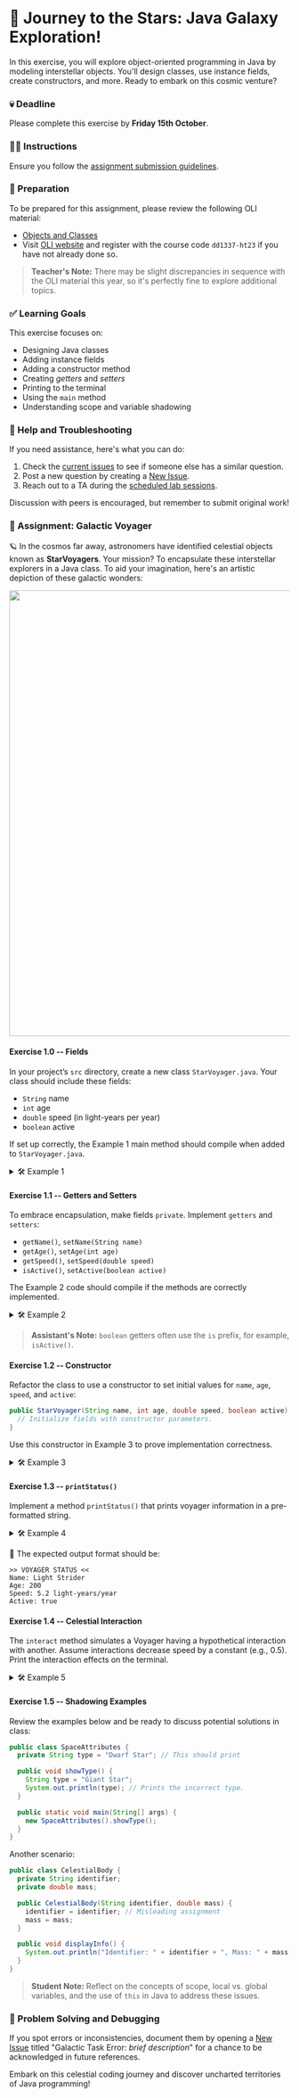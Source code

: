 # 🚀 Journey to the Stars: Java Galaxy Exploration!

In this exercise, you will explore object-oriented programming in Java by modeling interstellar objects. You'll design classes, use instance fields, create constructors, and more. Ready to embark on this cosmic venture?

### 💀 Deadline
Please complete this exercise by **Friday 15th October**.

### 👩‍🏫 Instructions
Ensure you follow the [assignment submission guidelines](https://gits-15.sys.kth.se/java-course/submissions).

### 📝 Preparation
To be prepared for this assignment, please review the following OLI material:

- [Objects and Classes](https://kth.oli.cmu.edu/jcourse/webui/syllabus/module.do?context=9c8e5e45de7e714b9128c3e7f9c2ffa8)
- Visit [OLI website](https://kth.oli.cmu.edu/) and register with the course code `dd1337-ht23` if you have not already done so.

> **Teacher's Note:** There may be slight discrepancies in sequence with the OLI material this year, so it's perfectly fine to explore additional topics.

### ✅ Learning Goals

This exercise focuses on:
* Designing Java classes
* Adding instance fields
* Adding a constructor method
* Creating *getters* and *setters*
* Printing to the terminal
* Using the `main` method
* Understanding scope and variable shadowing

### 🚧 Help and Troubleshooting
If you need assistance, here's what you can do:

1. Check the [current issues](https://gits-15.sys.kth.se/java-course/help/issues) to see if someone else has a similar question.
2. Post a new question by creating a [New Issue](https://gits-15.sys.kth.se/java-course/help/issues/new).
3. Reach out to a TA during the [scheduled lab sessions](https://queue.csc.kth.se/Queue/INDA).

Discussion with peers is encouraged, but remember to submit original work!

### 🌌 Assignment: Galactic Voyager

🪐 In the cosmos far away, astronomers have identified celestial objects known as **StarVoyagers**. Your mission? To encapsulate these interstellar explorers in a Java class. To aid your imagination, here's an artistic depiction of these galactic wonders:

<img src="images/starvoyager.png" width="800">

#### Exercise 1.0 -- Fields
In your project’s `src` directory, create a new class `StarVoyager.java`. Your class should include these fields:

- `String` name
- `int` age
- `double` speed (in light-years per year)
- `boolean` active

If set up correctly, the Example 1 main method should compile when added to `StarVoyager.java`.

<details>
  <summary> 🛠 Example 1 </summary>

  ```java
  class StarVoyager {

    // Declare your fields here!

    public static void main(String[] args) {
      // Instantiating a new StarVoyager
      StarVoyager voyager1 = new StarVoyager();

      // Assign values to instance variables
      voyager1.name = "Galaxion";
      voyager1.age = 100;
      voyager1.speed = 2.5;
      voyager1.active = true;

      // Print fields
      System.out.println("Name: " + voyager1.name);
      System.out.println("Age: " + voyager1.age);
      System.out.println("Speed: " + voyager1.speed + " light-years/year");
      System.out.println("Active: " + voyager1.active);
    }
  }
  ```
</details>

#### Exercise 1.1 -- Getters and Setters
To embrace encapsulation, make fields `private`. Implement `getters` and `setters`:

- `getName()`, `setName(String name)`
- `getAge()`, `setAge(int age)`
- `getSpeed()`, `setSpeed(double speed)`
- `isActive()`, `setActive(boolean active)`

The Example 2 code should compile if the methods are correctly implemented.

<details>
  <summary> 🛠 Example 2 </summary>

  ```java
  class StarVoyager {

    // Declare fields here!

    // Declare getters and setters here!

    public static void main(String[] args) {
      // Instantiating a new StarVoyager
      StarVoyager voyager2 = new StarVoyager();

      // Use setters
      voyager2.setName("Astral Hunter");
      voyager2.setAge(300);
      voyager2.setSpeed(4.7);
      voyager2.setActive(false);

      // Print via getters
      System.out.println("Name: " + voyager2.getName());
      System.out.println("Age: " + voyager2.getAge());
      System.out.println("Speed: " + voyager2.getSpeed() + " light-years/year");
      System.out.println("Active: " + voyager2.isActive());
    }
  }
  ```
</details>

> **Assistant's Note:** `boolean` getters often use the `is` prefix, for example, `isActive()`.

#### Exercise 1.2 -- Constructor
Refactor the class to use a constructor to set initial values for `name`, `age`, `speed`, and `active`:

```java
public StarVoyager(String name, int age, double speed, boolean active) {
  // Initialize fields with constructor parameters.
}
```

Use this constructor in Example 3 to prove implementation correctness.

<details>
  <summary> 🛠 Example 3 </summary>

  ```java
  public static void main(String[] args) {
    // Instantiate with constructor
    StarVoyager voyager3 = new StarVoyager("Nebula Nomad", 180, 3.0, true);

    // Direct info print
    System.out.println("Voyager Details:\n" + "Name: " + voyager3.getName() +
                       "\nAge: " + voyager3.getAge() +
                       "\nSpeed: " + voyager3.getSpeed() + " light-years/year" +
                       "\nActive: " + voyager3.isActive());
  }
  ```
</details>

#### Exercise 1.3 -- `printStatus()`
Implement a method `printStatus()` that prints voyager information in a pre-formatted string.

<details>
  <summary> 🛠 Example 4 </summary>

  ```java
  class StarVoyager {

    // Fields, constructor, getters, and setters ...

    public void printStatus() {
      System.out.println(">> VOYAGER STATUS <<");
      System.out.println("Name: " + this.name);
      System.out.println("Age: " + this.age);
      System.out.println("Speed: " + this.speed + " light-years/year");
      System.out.println("Active: " + this.active);
    }

    // Test in the main method:
    public static void main(String[] args) {
      StarVoyager voyager = new StarVoyager("Light Strider", 200, 5.2, true);
      voyager.printStatus();
    }
  }
  ```
</details>

🐾 The expected output format should be:

```
>> VOYAGER STATUS <<
Name: Light Strider
Age: 200
Speed: 5.2 light-years/year
Active: true
```

#### Exercise 1.4 -- Celestial Interaction
The `interact` method simulates a Voyager having a hypothetical interaction with another. Assume interactions decrease speed by a constant (e.g., 0.5). Print the interaction effects on the terminal.

<details>
  <summary> 🛠 Example 5 </summary>

  ```java
  public void interact(StarVoyager voyager) {
    // Interact logic
    this.speed -= 0.5;
    if (this.speed < 0) this.speed = 0; // Guard against negative speed

    System.out.println(this.name + " interacted with " + voyager.getName());
    System.out.println(this.name + "'s new speed: " + this.speed + " light-years/year");
  }

  public static void main(String[] args) {
    StarVoyager voyager1 = new StarVoyager("Comet Cruiser", 150, 6.2, true);
    StarVoyager voyager2 = new StarVoyager("Celestial Drifter", 230, 7.5, false);

    voyager1.interact(voyager2);
  }
  ```

  The console output should resemble:

  ```
  Comet Cruiser interacted with Celestial Drifter
  Comet Cruiser's new speed: 5.7 light-years/year
  ```
</details>

#### Exercise 1.5 -- Shadowing Examples
Review the examples below and be ready to discuss potential solutions in class:

```java
public class SpaceAttributes {
  private String type = "Dwarf Star"; // This should print

  public void showType() {
    String type = "Giant Star";
    System.out.println(type); // Prints the incorrect type.
  }

  public static void main(String[] args) {
    new SpaceAttributes().showType();
  }
}
```

Another scenario:

```java
public class CelestialBody {
  private String identifier;
  private double mass;

  public CelestialBody(String identifier, double mass) {
    identifier = identifier; // Misleading assignment
    mass = mass;
  }

  public void displayInfo() {
    System.out.println("Identifier: " + identifier + ", Mass: " + mass);
  }
}
```

> **Student Note:** Reflect on the concepts of scope, local vs. global variables, and the use of `this` in Java to address these issues.

### 🌌 Problem Solving and Debugging
If you spot errors or inconsistencies, document them by opening a [New Issue](https://gits-15.sys.kth.se/java-course/help/issues/new) titled "Galactic Task Error: *brief description*" for a chance to be acknowledged in future references. 

Embark on this celestial coding journey and discover uncharted territories of Java programming!